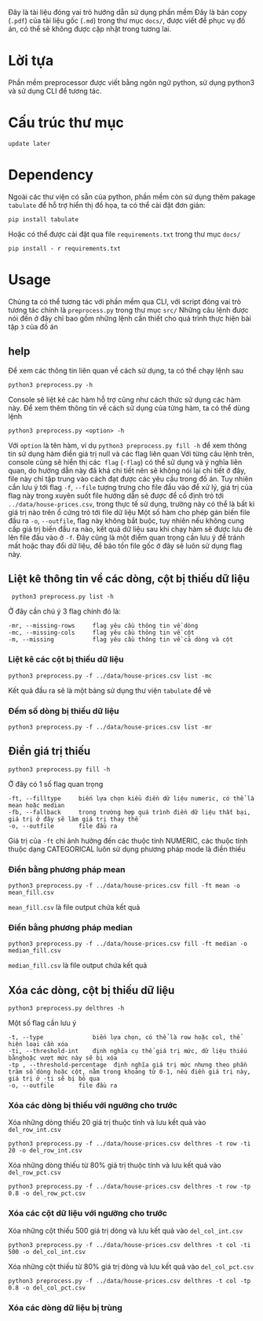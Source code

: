 Đây là tài liệu đóng vai trò hướng dẫn sử dụng phần mềm
Đây là bản copy (`.pdf`) của tài liệu gốc (`.md`) trong thư mục `docs/`, được viết để phục vụ đồ án, có thể sẽ không được cập nhật trong tương lai.

# Lời tựa
Phần mềm preprocessor được viết bằng ngôn ngữ python, sử dụng python3 và sử dụng CLI để tương tác.

# Cấu trúc thư mục
```
update later
```
# Dependency
Ngoài các thư viện có sẵn của python, phần mềm còn sử dụng thêm pakage `tabulate` để hỗ trợ hiển thị đồ họa, ta có thể cài đặt đơn giản:
```
pip install tabulate
```
Hoặc có thể được cài đặt qua file `requirements.txt` trong thư mục `docs/`
```
pip install - r requirements.txt
```

# Usage
Chúng ta có thể tương tác với phần mềm qua CLI, với script đóng vai trò tương tác chính là `preprocess.py` trong thư mục `src/`
Những câu lệnh được nói đến ở đây chỉ bao gồm những lệnh cần thiết cho quá trình thực hiện bài tập `3` của đồ án
## help
Để xem các thông tin liên quan về cách sử dụng, ta có thể chạy lệnh sau
```
python3 preprocess.py -h
```
Console sẽ liệt kê các hàm hỗ trợ cũng như cách thức sử dụng các hàm này.
Để xem thêm thông tin về cách sử dụng của từng hàm, ta có thể dùng lệnh
```
python3 preprocess.py <option> -h
```
Với `option` là tên hàm, ví dụ `python3 preprocess.py fill -h` để xem thông tin sử dụng hàm điền giá trị null và các flag liên quan
Với từng câu lệnh trên, console cũng sẽ hiển thị các` flag` (`-flag`) có thể sử dụng và ý nghĩa liên quan, do hướng dẫn này đã khá chi tiết nên sẽ không nói lại chi tiết  ở đây, file này chỉ tập trung vào cách đạt được các yêu cầu trong đồ án.
Tuy nhiên cần lưu ý tới flag `-f`, `--file` tượng trưng cho file đầu vào để xử lý,
giá trị của flag này trong xuyên suốt file hướng dẫn sẽ được để cố định trỏ tới `../data/house-prices.csv`, trong thực tế sử dụng, trường này có thể là bất kì giá trị nào trên ổ cứng trỏ tới file dữ liệu
Một số hàm cho phép gán biến file đầu ra `-o`, `--outfile`, flag này không bắt buộc, tuy nhiên nếu không cung cấp giá trị biến đầu ra nào, kết quả dữ liệu sau khi chạy hàm sẽ được lưu đè lên file đầu vào ở `-f`. Đây cũng là một điểm quan trọng cần lưu ý để tránh mất hoặc thay đổi dữ liệu, để bảo tồn file gốc ở đây sẽ luôn sử dụng flag này.
## Liệt kê thông tin về các dòng, cột bị thiếu dữ liệu
```
 python3 preprocess.py list -h
```
Ở đây cần chú ý 3 flag chính đó là:

```
-mr, --missing-rows     flag yêu cầu thông tin về dòng
-mc, --missing-cols     flag yêu cầu thông tin về cột
-m, --missing           flag yêu cầu thông tin về cả dòng và cột
```
### Liệt kê các cột bị thiếu dữ liệu
```
python3 preprocess.py -f ../data/house-prices.csv list -mc
```
Kết quả đầu ra sẽ là một bảng sử dụng thư viện `tabulate` để vẽ 
### Đếm số dòng bị thiếu dữ liệu 
```
python3 preprocess.py -f ../data/house-prices.csv list -mr
```
## Điền giá trị thiếu 
```
python3 preprocess.py fill -h
```
Ở đây có 1 số flag quan trọng
```
-ft, --filltype     biến lựa chọn kiểu điền dữ liệu numeric, có thể là mean hoặc median
-fb, --fallback     trong trường hợp quá trình điền dữ liệu thất bại, giá trị ở đây sẽ làm giá trị thay thế 
-o, --outfile       file đầu ra
```
Giá trị của `-ft` chỉ ảnh hưởng đến các thuộc tính NUMERIC, các thuộc tính thuộc dạng CATEGORICAL luôn sử dụng phương pháp mode là điền thiếu 
### Điền bằng phương pháp mean
```
python3 preprocess.py -f ../data/house-prices.csv fill -ft mean -o mean_fill.csv
```
`mean_fill.csv` là file output chứa kết quả
### Điền bằng phương pháp median
```
python3 preprocess.py -f ../data/house-prices.csv fill -ft median -o median_fill.csv
```
`median_fill.csv` là file output chứa kết quả
## Xóa các dòng, cột bị thiếu dữ liệu
```
python3 preprocess.py delthres -h
```
Một số flag cần lưu ý
```
-t, --type              biến lựa chọn, có thể là row hoặc col, thể hiện loại cần xóa
-ti, --threshold-int    định nghĩa cụ thể giá trị mức, dữ liệu thiếu bằnghoặc vượt mức này sẽ bị xóa
-tp , --threshold-percentage  định nghĩa giá trị mức nhưng theo phần trăm số dòng hoặc cột, nằm trong khoảng từ 0-1, nếu điền giá trị này, giá trị ở -ti sẽ bị bỏ qua
-o, --outfile       file đầu ra
```
### Xóa các dòng bị thiếu với ngưỡng cho trước
Xóa những dòng thiếu 20 giá trị thuộc tính và lưu kết quả vào `del_row_int.csv`
```
python3 preprocess.py -f ../data/house-prices.csv delthres -t row -ti 20 -o del_row_int.csv
```
Xóa những dòng thiếu từ 80% giá trị thuộc tính và lưu kết quả vào `del_row_pct.csv`
```
python3 preprocess.py -f ../data/house-prices.csv delthres -t row -tp 0.8 -o del_row_pct.csv
```
### Xóa các cột dữ liệu với ngưỡng cho trước
Xóa những cột thiếu 500 giá trị dòng và lưu kết quả vào `del_col_int.csv`
```
python3 preprocess.py -f ../data/house-prices.csv delthres -t col -ti 500 -o del_col_int.csv
```
Xóa những cột thiếu từ 80% giá trị dòng và lưu kết quả vào `del_col_pct.csv`
```
python3 preprocess.py -f ../data/house-prices.csv delthres -t col -tp 0.8 -o del_col_pct.csv
```
### Xóa các dòng dữ liệu bị trùng
```

```